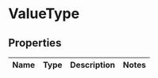 
# ValueType

## Properties
Name | Type | Description | Notes
------------ | ------------- | ------------- | -------------



